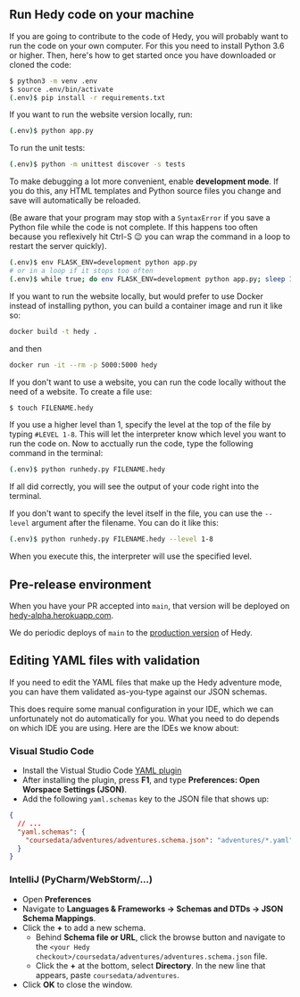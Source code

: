 Run Hedy code on your machine
------------

If you are going to contribute to the code of Hedy, you will probably want to run the code on your own computer. For this you need to install Python 3.6 or higher. Then, here's how to get started once you have downloaded or cloned the code:

```bash
$ python3 -m venv .env
$ source .env/bin/activate
(.env)$ pip install -r requirements.txt
```

If you want to run the website version locally, run:
```bash
(.env)$ python app.py
```

To run the unit tests:

```bash
(.env)$ python -m unittest discover -s tests
```

To make debugging a lot more convenient, enable **development mode**. If you do this, any HTML templates and Python
source files you change and save will automatically be reloaded.

(Be aware that your program may stop with a `SyntaxError` if you save a Python file
while the code is not complete. If this happens too often because you reflexively hit Ctrl-S 😉
you can wrap the command in a loop to restart the server quickly).


```bash
(.env)$ env FLASK_ENV=development python app.py
# or in a loop if it stops too often
(.env)$ while true; do env FLASK_ENV=development python app.py; sleep 1; done
```

If you want to run the website locally, but would prefer to use Docker instead of installing python, you can build a container image and run it like so:

```bash
docker build -t hedy .
```
and then
```bash
docker run -it --rm -p 5000:5000 hedy
```

If you don't want to use a website, you can run the code locally without the need of a website. To create a file use:
```bash
$ touch FILENAME.hedy
```
If you use a higher level than 1, specify the level at the top of the file by typing ```#LEVEL 1-8```. This will let the interpreter know which level you want to run the code on. Now to acctually run the code, type the following command in the terminal:
```bash
(.env)$ python runhedy.py FILENAME.hedy
```
If all did correctly, you will see the output of your code right into the terminal.

If you don't want to specify the level itself in the file, you can use the ```--level``` argument after the filename. You can do it like this:
```bash
(.env)$ python runhedy.py FILENAME.hedy --level 1-8
```
When you execute this, the interpreter will use the specified level.

Pre-release environment
-----------------------

When you have your PR accepted into `main`, that version will be deployed on [hedy-alpha.herokuapp.com](https://hedy-alpha.herokuapp.com).

We do periodic deploys of `main` to the [production version](https://hedycode.com) of Hedy.

Editing YAML files with validation
----------------------------------

If you need to edit the YAML files that make up the Hedy adventure mode,
you can have them validated as-you-type against our JSON schemas.

This does require some manual configuration in your IDE, which we can
unfortunately not do automatically for you. What you need to do depends
on which IDE you are using. Here are the IDEs we know about:

### Visual Studio Code

* Install the Vistual Studio Code [YAML plugin](https://marketplace.visualstudio.com/items?itemName=redhat.vscode-yaml)
* After installing the plugin, press **F1**, and type **Preferences: Open Worspace Settings (JSON)**.
* Add the following `yaml.schemas` key to the JSON file that shows up:

```json
{
  // ...
  "yaml.schemas": {
    "coursedata/adventures/adventures.schema.json": "adventures/*.yaml"
  }
}
```

### IntelliJ (PyCharm/WebStorm/...)

* Open **Preferences**
* Navigate to **Languages & Frameworks → Schemas and DTDs → JSON Schema Mappings**.
* Click the **+** to add a new schema.
  * Behind **Schema file or URL**, click the browse button and navigate to the `<your Hedy checkout>/coursedata/adventures/adventures.schema.json` file.
  * Click the **+** at the bottom, select **Directory**. In the new line that appears, paste `coursedata/adventures`.
* Click **OK** to close the window.
